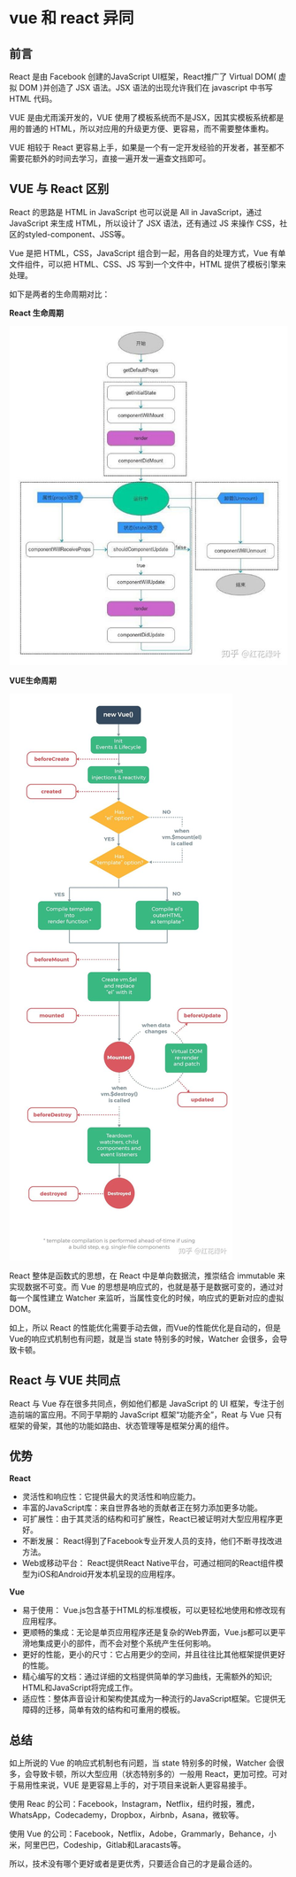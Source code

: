 # vue 和 react 异同

## 前言

React 是由 Facebook 创建的JavaScript UI框架，React推广了 Virtual DOM( 虚拟 DOM )并创造了 JSX 语法。JSX 语法的出现允许我们在 javascript 中书写 HTML 代码。

VUE 是由尤雨溪开发的，VUE 使用了模板系统而不是JSX，因其实模板系统都是用的普通的 HTML，所以对应用的升级更方便、更容易，而不需要整体重构。

VUE 相较于 React 更容易上手，如果是一个有一定开发经验的开发者，甚至都不需要花额外的时间去学习，直接一遍开发一遍查文挡即可。

## VUE 与 React 区别

React 的思路是 HTML in JavaScript 也可以说是 All in JavaScript，通过 JavaScript 来生成 HTML，所以设计了 JSX 语法，还有通过 JS 来操作 CSS，社区的styled-component、JSS等。

Vue 是把 HTML，CSS，JavaScript 组合到一起，用各自的处理方式，Vue 有单文件组件，可以把 HTML、CSS、JS 写到一个文件中，HTML 提供了模板引擎来处理。

如下是两者的生命周期对比：

**React 生命周期**

![img](Untitled.assets/v2-6ee99a888a64a8ca3791619ba0c78404_720w.jpg)

**VUE生命周期**

![img](Untitled.assets/v2-ec66c24f04704fa6eb569a5e27bf40f6_720w.jpg)

React 整体是函数式的思想，在 React 中是单向数据流，推崇结合 immutable 来实现数据不可变。而 Vue 的思想是响应式的，也就是基于是数据可变的，通过对每一个属性建立 Watcher 来监听，当属性变化的时候，响应式的更新对应的虚拟 DOM。

如上，所以 React 的性能优化需要手动去做，而Vue的性能优化是自动的，但是Vue的响应式机制也有问题，就是当 state 特别多的时候，Watcher 会很多，会导致卡顿。

## React 与 VUE 共同点

React 与 Vue 存在很多共同点，例如他们都是 JavaScript 的 UI 框架，专注于创造前端的富应用。不同于早期的 JavaScript 框架“功能齐全”，Reat 与 Vue 只有框架的骨架，其他的功能如路由、状态管理等是框架分离的组件。

## 优势

**React**

- 灵活性和响应性：它提供最大的灵活性和响应能力。
- 丰富的JavaScript库：来自世界各地的贡献者正在努力添加更多功能。
- 可扩展性：由于其灵活的结构和可扩展性，React已被证明对大型应用程序更好。
- 不断发展： React得到了Facebook专业开发人员的支持，他们不断寻找改进方法。
- Web或移动平台： React提供React Native平台，可通过相同的React组件模型为iOS和Android开发本机呈现的应用程序。

**Vue**

- 易于使用： Vue.js包含基于HTML的标准模板，可以更轻松地使用和修改现有应用程序。
- 更顺畅的集成：无论是单页应用程序还是复杂的Web界面，Vue.js都可以更平滑地集成更小的部件，而不会对整个系统产生任何影响。
- 更好的性能，更小的尺寸：它占用更少的空间，并且往往比其他框架提供更好的性能。
- 精心编写的文档：通过详细的文档提供简单的学习曲线，无需额外的知识; HTML和JavaScript将完成工作。
- 适应性：整体声音设计和架构使其成为一种流行的JavaScript框架。它提供无障碍的迁移，简单有效的结构和可重用的模板。

## 总结

如上所说的 Vue 的响应式机制也有问题，当 state 特别多的时候，Watcher 会很多，会导致卡顿，所以大型应用（状态特别多的）一般用 React，更加可控。可对于易用性来说，VUE 是更容易上手的，对于项目来说新人更容易接手。

使用 Reac 的公司：Facebook，Instagram，Netflix，纽约时报，雅虎，WhatsApp，Codecademy，Dropbox，Airbnb，Asana，微软等。

使用 Vue 的公司：Facebook，Netflix，Adobe，Grammarly，Behance，小米，阿里巴巴，Codeship，Gitlab和Laracasts等。

所以，技术没有哪个更好或者是更优秀，只要适合自己的才是最合适的。
